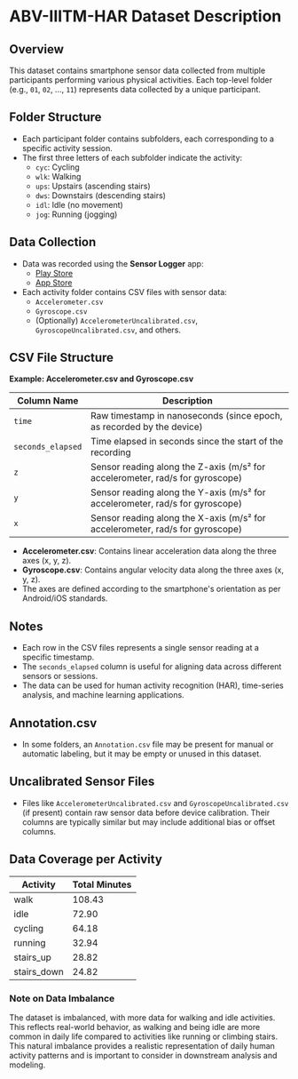 # ABV-IIITM-HAR Dataset Description

## Overview
This dataset contains smartphone sensor data collected from multiple participants performing various physical activities. Each top-level folder (e.g., `01`, `02`, ..., `11`) represents data collected by a unique participant.

## Folder Structure
- Each participant folder contains subfolders, each corresponding to a specific activity session.
- The first three letters of each subfolder indicate the activity:
    - `cyc`: Cycling
    - `wlk`: Walking
    - `ups`: Upstairs (ascending stairs)
    - `dws`: Downstairs (descending stairs)
    - `idl`: Idle (no movement)
    - `jog`: Running (jogging)

## Data Collection
- Data was recorded using the **Sensor Logger** app:
    - [Play Store](https://play.google.com/store/apps/details?id=com.kelvin.sensorapp&hl=en_IN)
    - [App Store](https://apps.apple.com/us/app/sensor-logger/id1531582925)
- Each activity folder contains CSV files with sensor data:
    - `Accelerometer.csv`
    - `Gyroscope.csv`
    - (Optionally) `AccelerometerUncalibrated.csv`, `GyroscopeUncalibrated.csv`, and others.

## CSV File Structure
**Example: Accelerometer.csv and Gyroscope.csv**

| Column Name     | Description                                                                 |
|-----------------|-----------------------------------------------------------------------------|
| `time`          | Raw timestamp in nanoseconds (since epoch, as recorded by the device)        |
| `seconds_elapsed` | Time elapsed in seconds since the start of the recording                  |
| `z`             | Sensor reading along the Z-axis (m/s² for accelerometer, rad/s for gyroscope)|
| `y`             | Sensor reading along the Y-axis (m/s² for accelerometer, rad/s for gyroscope)|
| `x`             | Sensor reading along the X-axis (m/s² for accelerometer, rad/s for gyroscope)|

- **Accelerometer.csv**: Contains linear acceleration data along the three axes (x, y, z).
- **Gyroscope.csv**: Contains angular velocity data along the three axes (x, y, z).
- The axes are defined according to the smartphone's orientation as per Android/iOS standards.

## Notes
- Each row in the CSV files represents a single sensor reading at a specific timestamp.
- The `seconds_elapsed` column is useful for aligning data across different sensors or sessions.
- The data can be used for human activity recognition (HAR), time-series analysis, and machine learning applications.

## Annotation.csv
- In some folders, an `Annotation.csv` file may be present for manual or automatic labeling, but it may be empty or unused in this dataset.

## Uncalibrated Sensor Files
- Files like `AccelerometerUncalibrated.csv` and `GyroscopeUncalibrated.csv` (if present) contain raw sensor data before device calibration. Their columns are typically similar but may include additional bias or offset columns.

## Data Coverage per Activity

| Activity     | Total Minutes |
|--------------|--------------|
| walk         | 108.43       |
| idle         | 72.90        |
| cycling      | 64.18        |
| running      | 32.94        |
| stairs_up    | 28.82        |
| stairs_down  | 24.82        |

### Note on Data Imbalance
The dataset is imbalanced, with more data for walking and idle activities. This reflects real-world behavior, as walking and being idle are more common in daily life compared to activities like running or climbing stairs. This natural imbalance provides a realistic representation of daily human activity patterns and is important to consider in downstream analysis and modeling. 